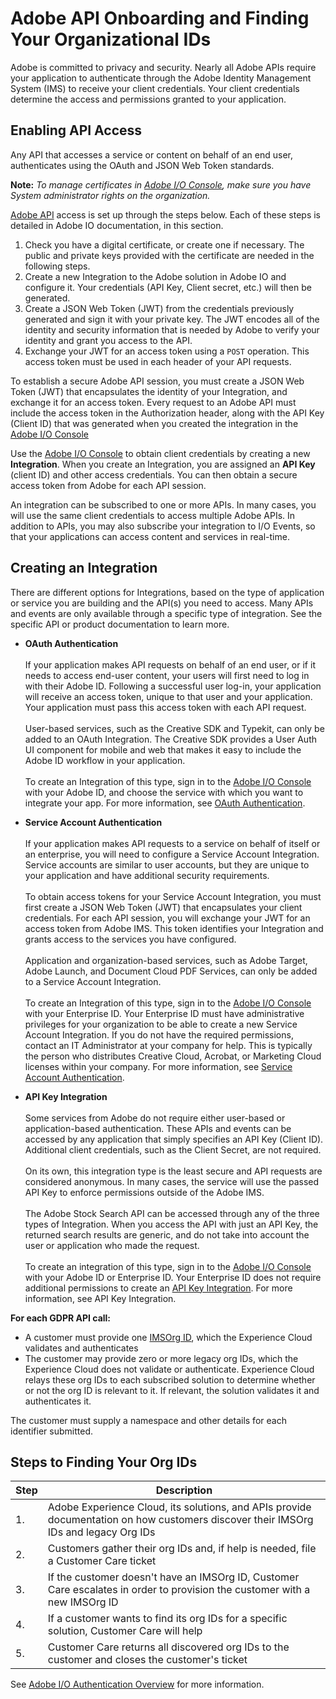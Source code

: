 # Adobe API Onboarding and Finding Your Organizational IDs

Adobe is committed to privacy and security. Nearly all Adobe APIs require your application to authenticate through the Adobe Identity Management System (IMS) to receive your client credentials. Your client credentials determine the access and permissions granted to your application.

## Enabling API Access

Any API that accesses a service or content on behalf of an end user, authenticates using the OAuth and JSON Web Token standards.

**Note:** *To manage certificates in [Adobe I/O Console](https://console.adobe.io/), make sure you have System administrator rights on the organization.*

[Adobe API](https://www.adobe.io/apis/experiencecloud.html) access is set up through the steps below. Each of these steps is detailed in Adobe IO documentation, in this section.

1. Check you have a digital certificate, or create one if necessary. The public and private keys provided with the certificate are needed in the following steps.
2. Create a new Integration to the Adobe solution in Adobe IO and configure it. Your credentials (API Key, Client secret, etc.) will then be generated.
3. Create a JSON Web Token (JWT) from the credentials previously generated and sign it with your private key. The JWT encodes all of the identity and security information that is needed by Adobe to verify your identity and grant you access to the API.
4. Exchange your JWT for an access token using a `POST` operation. This access token must be used in each header of your API requests.

To establish a secure Adobe API session, you must create a JSON Web Token (JWT) that encapsulates the identity of your Integration, and exchange it for an access token. Every request to an Adobe API must include the access token in the Authorization header, along with the API Key (Client ID) that was generated when you created the integration in the [Adobe I/O Console](https://console.adobe.io/)

Use the [Adobe I/O Console](https://console.adobe.io/) to obtain client credentials by creating a new **Integration**. When you create an Integration, you are assigned an **API Key** (client ID) and other access credentials. You can then obtain a secure access token from Adobe for each API session.

An integration can be subscribed to one or more APIs. In many cases, you will use the same client credentials to access multiple Adobe APIs. In addition to APIs, you may also subscribe your integration to I/O Events, so that your applications can access content and services in real-time.

## Creating an Integration
There are different options for Integrations, based on the type of application or service you are building and the API(s) you need to access. Many APIs and events are only available through a specific type of integration. See the specific API or product documentation to learn more.

* **OAuth Authentication**<br></br>If your application makes API requests on behalf of an end user, or if it needs to access end-user content, your users will first need to log in with their Adobe ID. Following a successful user log-in, your application will receive an access token, unique to that user and your application. Your application must pass this access token with each API request.<br></br>User-based services, such as the Creative SDK and Typekit, can only be added to an OAuth Integration. The Creative SDK provides a User Auth UI component for mobile and web that makes it easy to include the Adobe ID workflow in your application.<br></br>To create an Integration of this type, sign in to the [Adobe I/O Console](https://console.adobe.io/) with your Adobe ID, and choose the service with which you want to integrate your app. For more information, see [OAuth Authentication](https://www.adobe.io/apis/cloudplatform/console/authentication/oauth_workflow.html).

* **Service Account Authentication**<br></br>If your application makes API requests to a service on behalf of itself or an enterprise, you will need to configure a Service Account Integration. Service accounts are similar to user accounts, but they are unique to your application and have additional security requirements.<br></br>To obtain access tokens for your Service Account Integration, you must first create a JSON Web Token (JWT) that encapsulates your client credentials. For each API session, you will exchange your JWT for an access token from Adobe IMS. This token identifies your Integration and grants access to the services you have configured.<br></br>Application and organization-based services, such as Adobe Target, Adobe Launch, and Document Cloud PDF Services, can only be added to a Service Account Integration.<br></br>To create an Integration of this type, sign in to the [Adobe I/O Console](https://console.adobe.io/) with your Enterprise ID. Your Enterprise ID must have administrative privileges for your organization to be able to create a new Service Account Integration. If you do not have the required permissions, contact an IT Administrator at your company for help. This is typically the person who distributes Creative Cloud, Acrobat, or Marketing Cloud licenses within your company. For more information, see [Service Account Authentication](https://www.adobe.io/apis/cloudplatform/console/authentication/jwt_workflow.html).

* **API Key Integration**<br></br>Some services from Adobe do not require either user-based or application-based authentication. These APIs and events can be accessed by any application that simply specifies an API Key (Client ID). Additional client credentials, such as the Client Secret, are not required.<br></br>On its own, this integration type is the least secure and API requests are considered anonymous. In many cases, the service will use the passed API Key to enforce permissions outside of the Adobe IMS.<br></br>The Adobe Stock Search API can be accessed through any of the three types of Integration. When you access the API with just an API Key, the returned search results are generic, and do not take into account the user or application who made the request.<br></br>To create an integration of this type, sign in to the [Adobe I/O Console](https://console.adobe.io/) with your Adobe ID or Enterprise ID. Your Enterprise ID does not require additional permissions to create an [API Key Integration](https://www.adobe.io/apis/cloudplatform/console/authentication/api_key_workflow.html). For more information, see API Key Integration.

**For each GDPR API call:**

* A customer must provide one [IMSOrg ID](../gdpr-terminology.md#IMSORGID), which the Experience Cloud validates and authenticates
* The customer may provide zero or more legacy org IDs, which the Experience Cloud does not validate or authenticate. Experience Cloud relays these org IDs to each subscribed solution to determine whether or not the org ID is relevant to it. If relevant, the solution validates it and authenticates it.

The customer must supply a namespace and other details for each identifier submitted.

## Steps to Finding Your Org IDs

| Step  | Description |
| --- | --- |
| 1. | Adobe Experience Cloud, its solutions, and APIs provide documentation on how customers discover their IMSOrg IDs and legacy Org IDs |
| 2. | Customers gather their org IDs and, if help is needed, file a Customer Care ticket |
| 3. | If the customer doesn't have an IMSOrg ID, Customer Care escalates in order to provision the customer with a new IMSOrg ID |
| 4. | If a customer wants to find its org IDs for a specific solution, Customer Care will help |
| 5. | Customer Care returns all discovered org IDs to the customer and closes the customer's ticket |

See [Adobe I/O Authentication Overview](https://www.adobe.io/apis/cloudplatform/console/authentication/api_key_workflow.html) for more information.
